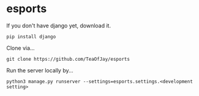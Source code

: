 # esports
If you don't have django yet, download it.

```
pip install django
```

Clone via...

```
git clone https://github.com/TeaOfJay/esports
```

Run the server locally by...

```
python3 manage.py runserver --settings=esports.settings.<development setting>
```

